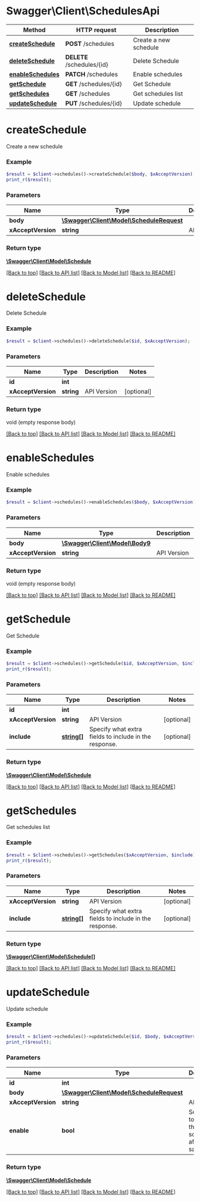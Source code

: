 # Swagger\Client\SchedulesApi

Method | HTTP request | Description
------------- | ------------- | -------------
[**createSchedule**](SchedulesApi.md#createSchedule) | **POST** /schedules | Create a new schedule
[**deleteSchedule**](SchedulesApi.md#deleteSchedule) | **DELETE** /schedules/{id} | Delete Schedule
[**enableSchedules**](SchedulesApi.md#enableSchedules) | **PATCH** /schedules | Enable schedules
[**getSchedule**](SchedulesApi.md#getSchedule) | **GET** /schedules/{id} | Get Schedule
[**getSchedules**](SchedulesApi.md#getSchedules) | **GET** /schedules | Get schedules list
[**updateSchedule**](SchedulesApi.md#updateSchedule) | **PUT** /schedules/{id} | Update schedule


# **createSchedule**

Create a new schedule

### Example
```php
$result = $client->schedules()->createSchedule($body, $xAcceptVersion);
print_r($result);
```

### Parameters

Name | Type | Description  | Notes
------------- | ------------- | ------------- | -------------
 **body** | [**\Swagger\Client\Model\ScheduleRequest**](../Model/ScheduleRequest.md)|  |
 **xAcceptVersion** | **string**| API Version | [optional]

### Return type

[**\Swagger\Client\Model\Schedule**](../Model/Schedule.md)

[[Back to top]](#) [[Back to API list]](../../README.md#documentation-for-api-endpoints) [[Back to Model list]](../../README.md#documentation-for-models) [[Back to README]](../../README.md)

# **deleteSchedule**

Delete Schedule

### Example
```php
$result = $client->schedules()->deleteSchedule($id, $xAcceptVersion);
```

### Parameters

Name | Type | Description  | Notes
------------- | ------------- | ------------- | -------------
 **id** | **int**|  |
 **xAcceptVersion** | **string**| API Version | [optional]

### Return type

void (empty response body)

[[Back to top]](#) [[Back to API list]](../../README.md#documentation-for-api-endpoints) [[Back to Model list]](../../README.md#documentation-for-models) [[Back to README]](../../README.md)

# **enableSchedules**

Enable schedules

### Example
```php
$result = $client->schedules()->enableSchedules($body, $xAcceptVersion);
```

### Parameters

Name | Type | Description  | Notes
------------- | ------------- | ------------- | -------------
 **body** | [**\Swagger\Client\Model\Body9**](../Model/Body9.md)|  |
 **xAcceptVersion** | **string**| API Version | [optional]

### Return type

void (empty response body)

[[Back to top]](#) [[Back to API list]](../../README.md#documentation-for-api-endpoints) [[Back to Model list]](../../README.md#documentation-for-models) [[Back to README]](../../README.md)

# **getSchedule**

Get Schedule

### Example
```php
$result = $client->schedules()->getSchedule($id, $xAcceptVersion, $include);
print_r($result);
```

### Parameters

Name | Type | Description  | Notes
------------- | ------------- | ------------- | -------------
 **id** | **int**|  |
 **xAcceptVersion** | **string**| API Version | [optional]
 **include** | [**string[]**](../Model/string.md)| Specify what extra fields to include in the response. | [optional]

### Return type

[**\Swagger\Client\Model\Schedule**](../Model/Schedule.md)

[[Back to top]](#) [[Back to API list]](../../README.md#documentation-for-api-endpoints) [[Back to Model list]](../../README.md#documentation-for-models) [[Back to README]](../../README.md)

# **getSchedules**

Get schedules list

### Example
```php
$result = $client->schedules()->getSchedules($xAcceptVersion, $include);
print_r($result);
```

### Parameters

Name | Type | Description  | Notes
------------- | ------------- | ------------- | -------------
 **xAcceptVersion** | **string**| API Version | [optional]
 **include** | [**string[]**](../Model/string.md)| Specify what extra fields to include in the response. | [optional]

### Return type

[**\Swagger\Client\Model\Schedule[]**](../Model/Schedule.md)

[[Back to top]](#) [[Back to API list]](../../README.md#documentation-for-api-endpoints) [[Back to Model list]](../../README.md#documentation-for-models) [[Back to README]](../../README.md)

# **updateSchedule**

Update schedule

### Example
```php
$result = $client->schedules()->updateSchedule($id, $body, $xAcceptVersion, $enable);
print_r($result);
```

### Parameters

Name | Type | Description  | Notes
------------- | ------------- | ------------- | -------------
 **id** | **int**|  |
 **body** | [**\Swagger\Client\Model\ScheduleRequest**](../Model/ScheduleRequest.md)|  |
 **xAcceptVersion** | **string**| API Version | [optional]
 **enable** | **bool**| Set to &#x60;true&#x60; to enable the schedule after saving. | [optional]

### Return type

[**\Swagger\Client\Model\Schedule**](../Model/Schedule.md)

[[Back to top]](#) [[Back to API list]](../../README.md#documentation-for-api-endpoints) [[Back to Model list]](../../README.md#documentation-for-models) [[Back to README]](../../README.md)

